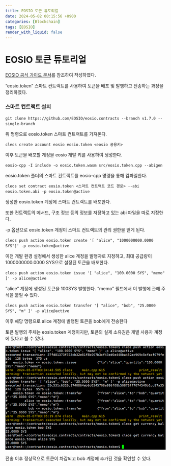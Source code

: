 ```yaml
---
title: EOSIO 토큰 튜토리얼
date: 2024-05-02 00:15:56 +0900
categories: [Blockchain]
tags: [EOSIO]
render_with_liquid: false
---
```


# EOSIO 토큰 튜토리얼

[EOSIO 공식 가이드 문서](https://developers.eos.io/welcome/latest/smart-contract-guides/deploy-issue-and-transfer-tokens)를 참조하여 작성하였다.

“eosio.token” 스마트 컨트랙트를 사용하여 토큰을 배포 및 발행하고 전송하는 과정을 정리하였다.

### 스마트 컨트랙트 설치

`git clone https://github.com/EOSIO/eosio.contracts --branch v1.7.0 --single-branch`

위 명령으로 eosio.token 스마트 컨트랙트를 가져온다.

`cleos create account eosio eosio.token <eosio 공용키>`

이후 토큰을 배포할 계정을 eosio 개발 키를 사용하여 생성한다.

`eosio-cpp -I include -o eosio.token.wasm src/eosio.token.cpp --abigen`

eosio.token 폴더의 스마트 컨트랙트를 eosio-cpp 명령을 통해 컴파일한다.

`cleos set contract eosio.token <스마트 컨트랙트 코드 경로> --abi eosio.token.abi -p eosio.token@active`

생성한 eosio.token 계정에 스마트 컨트랙트를 배포한다.

또한 컨트랙트의 메서드, 구조 정보 등의 정보를 저장하고 있는 abi 파일을 따로 지정한다.

-p 옵션으로 eosio.token 계정이 스마트 컨트랙트의 관리 권한을 얻게 된다.

`cleos push action eosio.token create '[ "alice", "1000000000.0000 SYS"]' -p eosio.token@active`

이전 개발 환경 설정에서 생성한 alice 계정을 발행자로 지정하고, 최대 공급량이 1000000000.0000 SYS으로 설정된 토큰을 배포한다.

`cleos push action eosio.token issue '[ "alice", "100.0000 SYS", "memo" ]' -p alice@active`

“alice” 계정에 생성된 토큰을 100SYS 발행한다. “memo” 필드에서 이 발행에 관해 주석을 붙일 수 있다.

`cleos push action eosio.token transfer '[ "alice", "bob", "25.0000 SYS", "m" ]' -p alice@active`

이후 해당 명령으로 alice 계정에 발행된 토큰을 bob에게 전송한다

토큰 발행의 주체는 eosio.token 계정이지만, 토큰의 실제 소유권은 개별 사용자 계정에 있다고 볼 수 있다.

![1](/assets/img/posts/2024-05-02-transfer.png)

전송 이후 정상적으로 토큰이 차감되고 bob 계정에 추가된 것을 확인할 수 있다.